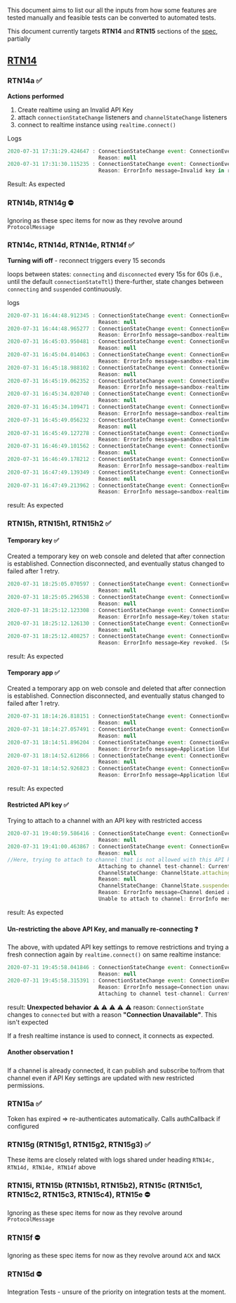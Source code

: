 This document aims to list our all the inputs from how some features are tested manually
and feasible tests can be converted to automated tests. 

This document currently targets **RTN14** and **RTN15**
 sections of the [spec](https://docs.ably.io/client-lib-development-guide/features/#idl), partially

## [RTN14](https://docs.ably.io/client-lib-development-guide/features/#RTN14)

### RTN14a ✅

**Actions performed**
1. Create realtime using an Invalid API Key
2. attach `connectionStateChange` listeners and `channelStateChange` listeners
3. connect to realtime instance using `realtime.connect()`

Logs
```js
2020-07-31 17:31:29.424647 : ConnectionStateChange event: ConnectionEvent.connecting
                             Reason: null
2020-07-31 17:31:30.115235 : ConnectionStateChange event: ConnectionEvent.failed
                             Reason: ErrorInfo message=Invalid key in request: asdf_d231:fawefsd-afwesd. (See https://help.ably.io/error/40005 for help.) code=40005 statusCode=400 href=https://help.ably.io/error/40005
```

Result: As expected

### RTN14b, RTN14g  ⛔ 
Ignoring as these spec items for now as they revolve around `ProtocolMessage`

### RTN14c, RTN14d, RTN14e, RTN14f ✅ 

**Turning wifi off** - reconnect triggers every 15 seconds

loops between states: `connecting` and `disconnected` every 15s for 60s (i.e., until the default `connectionStateTtl`)
there-further, state changes between `connecting` and `suspended` continuously.

logs
```js
2020-07-31 16:44:48.912345 : ConnectionStateChange event: ConnectionEvent.connecting
                             Reason: null
2020-07-31 16:44:48.965277 : ConnectionStateChange event: ConnectionEvent.disconnected
                             Reason: ErrorInfo message=sandbox-realtime.ably.io code=80000 statusCode=503 href=https://help.ably.io/error/80000
2020-07-31 16:45:03.950481 : ConnectionStateChange event: ConnectionEvent.connecting
                             Reason: null
2020-07-31 16:45:04.014063 : ConnectionStateChange event: ConnectionEvent.disconnected
                             Reason: ErrorInfo message=sandbox-realtime.ably.io code=80000 statusCode=503 href=https://help.ably.io/error/80000
2020-07-31 16:45:18.988102 : ConnectionStateChange event: ConnectionEvent.connecting
                             Reason: null
2020-07-31 16:45:19.062352 : ConnectionStateChange event: ConnectionEvent.disconnected
                             Reason: ErrorInfo message=sandbox-realtime.ably.io code=80000 statusCode=503 href=https://help.ably.io/error/80000
2020-07-31 16:45:34.020740 : ConnectionStateChange event: ConnectionEvent.connecting
                             Reason: null
2020-07-31 16:45:34.109471 : ConnectionStateChange event: ConnectionEvent.disconnected
                             Reason: ErrorInfo message=sandbox-realtime.ably.io code=80000 statusCode=503 href=https://help.ably.io/error/80000
2020-07-31 16:45:49.056232 : ConnectionStateChange event: ConnectionEvent.connecting
                             Reason: null
2020-07-31 16:45:49.127278 : ConnectionStateChange event: ConnectionEvent.suspended
                             Reason: ErrorInfo message=sandbox-realtime.ably.io code=80000 statusCode=503 href=https://help.ably.io/error/80000
2020-07-31 16:46:49.101562 : ConnectionStateChange event: ConnectionEvent.connecting
                             Reason: null
2020-07-31 16:46:49.178212 : ConnectionStateChange event: ConnectionEvent.suspended
                             Reason: ErrorInfo message=sandbox-realtime.ably.io code=80000 statusCode=503 href=https://help.ably.io/error/80000
2020-07-31 16:47:49.139349 : ConnectionStateChange event: ConnectionEvent.connecting
                             Reason: null
2020-07-31 16:47:49.213962 : ConnectionStateChange event: ConnectionEvent.suspended
                             Reason: ErrorInfo message=sandbox-realtime.ably.io code=80000 statusCode=503 href=https://help.ably.io/error/80000
```
result: As expected

### RTN15h, RTN15h1, RTN15h2  ✅ 

#### Temporary key ✅ 

Created a temporary key on web console and deleted that after connection is established.
Connection disconnected, and eventually status changed to failed after 1 retry. 

```js
2020-07-31 18:25:05.070597 : ConnectionStateChange event: ConnectionEvent.connecting
                             Reason: null
2020-07-31 18:25:05.296538 : ConnectionStateChange event: ConnectionEvent.connected
                             Reason: null
2020-07-31 18:25:12.123308 : ConnectionStateChange event: ConnectionEvent.disconnected
                             Reason: ErrorInfo message=Key/token status changed (revoke). (See https://help.ably.io/error/40131 for help.) code=40131 statusCode=401 href=https://help.ably.io/error/40131
2020-07-31 18:25:12.126130 : ConnectionStateChange event: ConnectionEvent.connecting
                             Reason: null
2020-07-31 18:25:12.408257 : ConnectionStateChange event: ConnectionEvent.failed
                             Reason: ErrorInfo message=Key revoked. (See https://help.ably.io/error/40131 for help.) code=40131 statusCode=401 href=https://help.ably.io/error/40131
```
result: As expected

#### Temporary app ✅ 

Created a temporary app on web console and deleted that after connection is established.
Connection disconnected, and eventually status changed to failed after 1 retry.

```js
2020-07-31 18:14:26.818151 : ConnectionStateChange event: ConnectionEvent.connecting
                             Reason: null
2020-07-31 18:14:27.057491 : ConnectionStateChange event: ConnectionEvent.connected
                             Reason: null
2020-07-31 18:14:51.896204 : ConnectionStateChange event: ConnectionEvent.disconnected
                             Reason: ErrorInfo message=Application lEu0Vg disabled. (See https://help.ably.io/error/40300 for help.) code=40300 statusCode=403 href=https://help.ably.io/error/40300
2020-07-31 18:14:52.612866 : ConnectionStateChange event: ConnectionEvent.connecting
                             Reason: null
2020-07-31 18:14:52.926823 : ConnectionStateChange event: ConnectionEvent.failed
                             Reason: ErrorInfo message=Application lEu0Vg disabled. (See https://help.ably.io/error/40300 for help.) code=40300 statusCode=403 href=https://help.ably.io/error/40300
```
result: As expected

#### Restricted API key ✅ 

Trying to attach to a channel with an API key with restricted access

```js
2020-07-31 19:40:59.586416 : ConnectionStateChange event: ConnectionEvent.connecting
                             Reason: null
2020-07-31 19:41:00.463867 : ConnectionStateChange event: ConnectionEvent.connected
                             Reason: null
//Here, trying to attach to channel that is not allowed with this API key
                             Attaching to channel test-channel: Current state ChannelState.initialized
                             ChannelStateChange: ChannelState.attaching
                             Reason: null
                             ChannelStateChange: ChannelState.suspended
                             Reason: ErrorInfo message=Channel denied access based on given capability; channelId = test-channel. (See https://help.ably.io/error/40160 for help.) code=40160 statusCode=401 href=https://help.ably.io/error/40160
                             Unable to attach to channel: ErrorInfo message=Channel denied access based on given capability; channelId = test-channel. (See https://help.ably.io/error/40160 for help.) code=40160 statusCode=401 href=https://help.ably.io/error/40160
```
result: As expected

#### Un-restricting the above API Key, and manually re-connecting ❓ 

The above, with updated API key settings to remove restrictions and trying a fresh connection again by `realtime.connect()` on same realtime instance:

```js
2020-07-31 19:45:58.041846 : ConnectionStateChange event: ConnectionEvent.connecting
                             Reason: null
2020-07-31 19:45:58.315391 : ConnectionStateChange event: ConnectionEvent.connected
                             Reason: ErrorInfo message=Connection unavailable code=80002 statusCode=503 href=https://help.ably.io/error/80002
                             Attaching to channel test-channel: Current state ChannelState.suspended
```

result: **Unexpected behavior** ⚠️ ⚠️ ⚠️ ⚠️ ⚠️ 
reason:
`ConnectionState` changes to `connected` but with a reason **"Connection Unavailable"**.
This isn't expected


If a fresh realtime instance is used to connect, it connects as expected.

#### Another observation ❗

If a channel is already connected, it can publish and subscribe to/from that channel
even if API Key settings are updated with new restricted permissions.

### RTN15a ✅ 

Token has expired => re-authenticates automatically. Calls authCallback if configured

### RTN15g (RTN15g1, RTN15g2, RTN15g3) ✅ 

These items are closely related with logs shared under heading `RTN14c, RTN14d, RTN14e, RTN14f` above

### RTN15i, RTN15b (RTN15b1, RTN15b2), RTN15c (RTN15c1, RTN15c2, RTN15c3, RTN15c4), RTN15e ⛔ 

Ignoring as these spec items for now as they revolve around `ProtocolMessage`

### RTN15f ⛔ 

Ignoring as these spec items for now as they revolve around `ACK` and `NACK`

### RTN15d ⛔ 

Integration Tests - unsure of the priority on integration tests at the moment.
